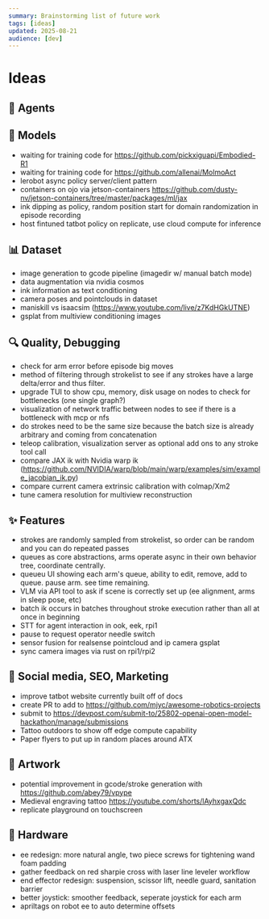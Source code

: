 ```yaml
---
summary: Brainstorming list of future work
tags: [ideas]
updated: 2025-08-21
audience: [dev]
---
```


# Ideas

## 🤖 Agents

## 🧠 Models
- waiting for training code for https://github.com/pickxiguapi/Embodied-R1
- waiting for training code for https://github.com/allenai/MolmoAct
- lerobot async policy server/client pattern
- containers on ojo via jetson-containers https://github.com/dusty-nv/jetson-containers/tree/master/packages/ml/jax
- ink dipping as policy, random position start for domain randomization in episode recording
- host fintuned tatbot policy on replicate, use cloud compute for inference

## 📊 Dataset
- image generation to gcode pipeline (imagedir w/ manual batch mode)
- data augmentation via nvidia cosmos
- ink information as text conditioning
- camera poses and pointclouds in dataset
- maniskill vs isaacsim (https://www.youtube.com/live/z7KdHGkUTNE)
- gsplat from multiview conditioning images

## 🔍 Quality, Debugging
- check for arm error before episode big moves
- method of filtering through strokelist to see if any strokes have a large delta/error and thus filter.
- upgrade TUI to show cpu, memory, disk usage on nodes to check for bottlenecks (one single graph?)
- visualization of network traffic between nodes to see if there is a bottleneck with mcp or nfs
- do strokes need to be the same size because the batch size is already arbitrary and coming from concatenation
- teleop calibration, visualization server as optional add ons to any stroke tool call
- compare JAX ik with Nvidia warp ik (https://github.com/NVIDIA/warp/blob/main/warp/examples/sim/example_jacobian_ik.py)
- compare current camera extrinsic calibration with colmap/Xm2
- tune camera resolution for multiview reconstruction

## ✨ Features
- strokes are randomly sampled from strokelist, so order can be random and you can do repeated passes
- queues as core abstractions, arms operate async in their own behavior tree, coordinate centrally.
- queueu UI showing each arm's queue, ability to edit, remove, add to queue. pause arm. see time remaining.
- VLM via API tool to ask if scene is correctly set up (ee alignment, arms in sleep pose, etc)
- batch ik occurs in batches throughout stroke execution rather than all at once in beginning
- STT for agent interaction in ook, eek, rpi1
- pause to request operator needle switch
- sensor fusion for realsense pointcloud and ip camera gsplat
- sync camera images via rust on rpi1/rpi2

## 📢 Social media, SEO, Marketing
- improve tatbot website currently built off of docs
- create PR to add to https://github.com/mjyc/awesome-robotics-projects
- submit to https://devpost.com/submit-to/25802-openai-open-model-hackathon/manage/submissions
- Tattoo outdoors to show off edge compute capability
- Paper flyers to put up in random places around ATX

## 🎨 Artwork
- potential improvement in gcode/stroke generation with https://github.com/abey79/vpype
- Medieval engraving tattoo https://youtube.com/shorts/lAyhxgaxQdc
- replicate playground on touchscreen

## 🔧 Hardware
- ee redesign: more natural angle, two piece screws for tightening wand foam padding
- gather feedback on red sharpie cross with laser line leveler workflow
- end effector redesign: suspension, scissor lift, needle guard, sanitation barrier
- better joystick: smoother feedback, seperate joystick for each arm
- apriltags on robot ee to auto determine offsets

